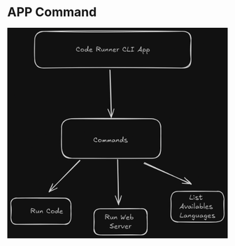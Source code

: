 # APP Command

![commands](<https://github.com/Osmait/codeRunner-web/blob/main/App%20Command%20(1).png>)
